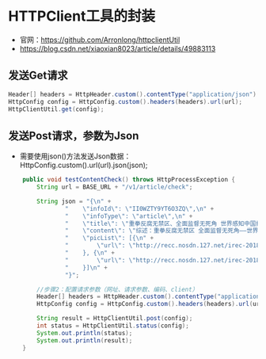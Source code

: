 # HTTPClient工具的封装
- 官网：https://github.com/Arronlong/httpclientUtil 
- https://blog.csdn.net/xiaoxian8023/article/details/49883113

## 发送Get请求
```java
Header[] headers = HttpHeader.custom().contentType("application/json").build();
HttpConfig config = HttpConfig.custom().headers(headers).url(url);                    //设置请求的url
HttpClientUtil.get(config);
```
## 发送Post请求，参数为Json
- 需要使用json()方法发送Json数据：HttpConfig.custom().url(url).json(json); 
```java
    public void testContentCheck() throws HttpProcessException {
        String url = BASE_URL + "/v1/article/check";

        String json = "{\n" +
                "    \"infoId\": \"II0WZTY9YT6O3ZQ\",\n" +
                "    \"infoType\": \"article\",\n" +
                "    \"title\": \"重拳反腐无禁区、全面监督无死角 世界感知中国打击腐败决心\",\n" +
                "    \"content\": \"综述：重拳反腐无禁区 全面监督无死角——世界感知中国打击腐败之决心\",\n" +
                "    \"picList\": [{\n" +
                "        \"url\": \"http://recc.nosdn.127.net/irec-20180711-d4a7e8986acc0244a738999103f38ddc.jpg\"\n" +
                "    }, {\n" +
                "        \"url\": \"http://recc.nosdn.127.net/irec-20180529-54fb2021979d9224f32dedfd9e140248.jpg\"\n" +
                "    }]\n" +
                "}";

        //步骤2：配置请求参数（网址、请求参数、编码、client）
        Header[] headers = HttpHeader.custom().contentType("application/json;charset=UTF-8").build();
        HttpConfig config = HttpConfig.custom().headers(headers).url(url).json(json);   //发送json请求数据

        String result = HttpClientUtil.post(config);
        int status = HttpClientUtil.status(config);
        System.out.println(status);
        System.out.println(result);
    }
```